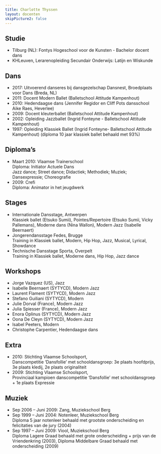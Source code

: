 ```yaml
---
title: Charlotte Thyssen
layout: docenten
skipPicture2: false
---
```

## Studie

* Tilburg (NL): Fontys Hogeschool voor de Kunsten - Bachelor docent dans
* KHLeuven, Lerarenopleiding Secundair Onderwijs: Latijn en Wiskunde

## Dans

* 2017: Uitvoerend danseres bij dansgezelschap Dansnest, Broedplaats voor Dans (Breda, NL)
* 2011: Docent Modern Ballet (Balletschool Attitude Kampenhout)
* 2010: Hedendaagse dans (Jennifer Regidor en Cliff Pots dansschool Aike Raes, Heverlee)
* 2009: Docent kleuterballet (Balletschool Attitude Kampenhout)
* 2002: Opleiding Jazzballet (Ingrid Fonteyne - Balletschool Attitude Kampenhout)
* 1997: Opleiding Klassiek Ballet (Ingrid Fonteyne- Balletschool Attitude Kampenhout) (diploma 10 jaar klassiek ballet behaald met 93%)

## Diploma’s

* Maart 2010: Vlaamse Trainerschool <br/> Diploma: Initiator Actuele Dans <br/> Jazz dance; Street dance; Didactiek; Methodiek; Muziek; Dansexpressie; Choreografie
* 2009: Crefi <br/> Diploma: Animator in het jeugdwerk

## Stages

* Internationale Dansstage, Antwerpen <br/>
  Klassiek ballet (Etsuko Sumii), Pointes/Repertoire (Etsuko Sumii, Vicky Pallemans), Moderne dans (Nina Wallon), Modern Jazz (Isabelle Beernaert)
* Jongerendansstage Fedes, Brugge <br/>
  Training in Klassiek ballet, Modern, Hip Hop, Jazz, Musical, Lyrical, Showdance
* Technische Dansstage Sporta, Overpelt <br/>
  Training in Klassiek ballet, Moderne dans, Hip Hop, Jazz dance

## Workshops

* Jorge Vazquez (US), Jazz
* Isabelle Beernaert (SYTYCD), Modern Jazz
* Laurent Flament (SYTYCD), Modern Jazz
* Stefano Guiliani (SYTYCD), Modern
* Julie Dorval (France), Modern Jazz
* Julia Spiesser (France), Modern Jazz
* Enora Oplinus (SYTYCD), Modern Jazz
* Oona De Cleyn (SYTYCD), Modern Jazz
* Isabel Peeters, Modern
* Christophe Carpentier, Hedendaagse dans

## Extra

* 2010: Stichting Vlaamse Schoolsport, <br/>
  Danscompetitie ‘Dansfollie’ met schooldansgroep: 3e plaats hoofdprijs, 3e plaats kledij, 2e plaats originaliteit
* 2009: Stichting Vlaamse Schoolsport, <br/>
  Provinciaal kampioen danscompetitie ‘Dansfollie’ met schooldansgroep + 1e plaats Expressie

## Muziek

* Sep 2006 – Juni 2009: Zang, Muziekschool Berg
* Sep 1999 – Juni 2004: Notenleer, Muziekschool Berg <br/>
  Diploma 5 jaar notenleer behaald met grootste onderscheiding en felicitaties van de jury (2004)
* Sep 1997 – Juni 2009: Viool, Muziekschool Berg <br/>
  Diploma Lagere Graad behaald met grote onderscheiding + prijs van de Vriendenkring (2003), Diploma Middelbare Graad behaald met onderscheiding (2009)
